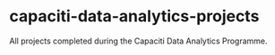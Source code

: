 # capaciti-data-analytics-projects
All projects completed during the Capaciti Data Analytics Programme.

